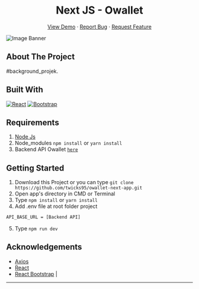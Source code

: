 ﻿<h1 align='center'>Next JS - Owallet </h1>
  <p align="center">
    <a href="link_deploy">View Demo</a>
    ·
    <a href="https://github.com/twicks95/owallet-next-app.git/issues">Report Bug</a>
    ·
    <a href="https://github.com/twicks95/owallet-next-app.git/pulls">Request Feature</a>
  </p>

![Image Banner](src/assets/img/bannerREADME.png)

## About The Project

#background_projek.

## Built With

[![React](https://img.shields.io/badge/React-v17.0.2-blue)](https://github.com/facebook/react)
[![Bootstrap](https://img.shields.io/badge/Bootstrap-v4.6.x-blue)](https://github.com/react-bootstrap/react-bootstrap)

## Requirements

1. <a href="https://nodejs.org/en/download/">Node Js</a>
2. Node_modules `npm install` or `yarn install`
3. Backend API Owallet [`here`](https://github.com/twicks95/owallet-backend.git)

## Getting Started

1. Download this Project or you can type `git clone https://github.com/twicks95/owallet-next-app.git`
2. Open app's directory in CMD or Terminal
3. Type `npm install` or `yarn install`
4. Add .env file at root folder project

```sh
API_BASE_URL = [Backend API]
```

5. Type `npm run dev`

## Acknowledgements

- [Axios](https://www.npmjs.com/package/axios)
- [React](https://reactjs.org/)
- [React Bootstrap](https://react-bootstrap.github.io/) |

---
